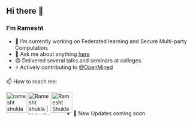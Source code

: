 ## Hi there 👋


### I'm Ramesht


- 🔭 I’m currently working on Federated learning and Secure Multi-party Computation.
- 💬 Ask me about anything [here](https://github.com/ramesht007/ramesht007/issues/1)
- 😄 Delivered several talks and seminars at colleges.
- ⚡ Actively contributing to [@OpenMined](https://github.com/OpenMined)


📫 How to reach me: 

<a href="ramesht3704@gmail.com">
  <img align="left" alt="ramesht shukla | gmail" width="55px" src="https://raw.githubusercontent.com/ramesht007/ramesht007/master/assets/gmail.svg" />
</a>
<a href="https://www.linkedin.com/in/ramesht-3704">
  <img align="left" alt="Ramesht shukla | Linkedin" width="60px" src="https://raw.githubusercontent.com/ramesht007/ramesht007/master/assets/linkedIN.svg" />
</a>
<a href="https://twitter.com/rameshtshukla">
  <img align="left" alt="Ramesht Shukla | twitter" width="55px" src="https://raw.githubusercontent.com/ramesht007/ramesht007/master/assets/twitter.svg" />
</a>

<br />
<br />

- 🤔 New Updates coming soon


<!-- 🌱 I’m currently learning ...- 👯 I’m looking to collaborate on ...- 🤔 I’m looking for help with ...-->
